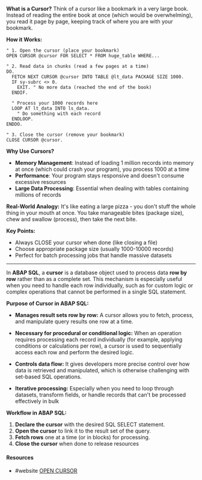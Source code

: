 **What is a Cursor?** Think of a cursor like a bookmark in a very large book. Instead of reading the entire book at once (which would be overwhelming), you read it page by page, keeping track of where you are with your bookmark.

**How it Works:**
```
" 1. Open the cursor (place your bookmark)
OPEN CURSOR @cursor FOR SELECT * FROM huge_table WHERE...

" 2. Read data in chunks (read a few pages at a time)
DO.
  FETCH NEXT CURSOR @cursor INTO TABLE @lt_data PACKAGE SIZE 1000.
  IF sy-subrc <> 0.
    EXIT. " No more data (reached the end of the book)
  ENDIF.
  
  " Process your 1000 records here
  LOOP AT lt_data INTO ls_data.
    " Do something with each record
  ENDLOOP.
ENDDO.

" 3. Close the cursor (remove your bookmark)
CLOSE CURSOR @cursor.
```
**Why Use Cursors?**

- **Memory Management**: Instead of loading 1 million records into memory at once (which could crash your program), you process 1000 at a time
- **Performance**: Your program stays responsive and doesn't consume excessive resources
- **Large Data Processing**: Essential when dealing with tables containing millions of records

**Real-World Analogy:** It's like eating a large pizza - you don't stuff the whole thing in your mouth at once. You take manageable bites (package size), chew and swallow (process), then take the next bite.

**Key Points:**

- Always CLOSE your cursor when done (like closing a file)
- Choose appropriate package size (usually 1000-10000 records)
- Perfect for batch processing jobs that handle massive datasets
---


In **ABAP SQL**, a **cursor** is a database object used to process data **row by row** rather than as a complete set. This mechanism is especially useful when you need to handle each row individually, such as for custom logic or complex operations that cannot be performed in a single SQL statement.

**Purpose of Cursor in ABAP SQL:**
- **Manages result sets row by row:** A cursor allows you to fetch, process, and manipulate query results one row at a time.

- **Necessary for procedural or conditional logic:** When an operation requires processing each record individually (for example, applying conditions or calculations per row), a cursor is used to sequentially access each row and perform the desired logic.

- **Controls data flow:** It gives developers more precise control over how data is retrieved and manipulated, which is otherwise challenging with set-based SQL operations.

- **Iterative processing:** Especially when you need to loop through datasets, transform fields, or handle records that can't be processed effectively in bulk

**Workflow in ABAP SQL:**

1. **Declare the cursor** with the desired SQL SELECT statement.
2. **Open the cursor** to link it to the result set of the query.
3. **Fetch rows** one at a time (or in blocks) for processing.
4. **Close the cursor** when done to release resources

#### Resources
- #website [OPEN CURSOR](https://help.sap.com/doc/abapdocu_751_index_htm/7.51/de-de/abapopen_cursor.htm)
